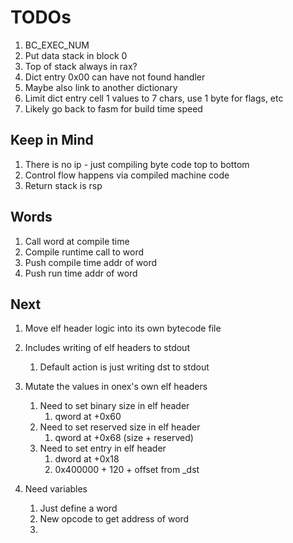 # TODOs

1. BC_EXEC_NUM
1. Put data stack in block 0
1. Top of stack always in rax?
1. Dict entry 0x00 can have not found handler
1. Maybe also link to another dictionary
1. Limit dict entry cell 1 values to 7 chars, use 1 byte for flags, etc
1. Likely go back to fasm for build time speed

## Keep in Mind

1. There is no ip - just compiling byte code top to bottom
1. Control flow happens via compiled machine code
1. Return stack is rsp

## Words

1. Call word at compile time
1. Compile runtime call to word
1. Push compile time addr of word
1. Push run time addr of word

## Next

1. Move elf header logic into its own bytecode file


1. Includes writing of elf headers to stdout
   1. Default action is just writing dst to stdout
1. Mutate the values in onex's own elf headers
   1. Need to set binary size in elf header
      1. qword at +0x60
   1. Need to set reserved size in elf header
      1. qword at +0x68 (size + reserved)
   1. Need to set entry in elf header
      1. dword at +0x18
      1. 0x400000 + 120 + offset from _dst
1. Need variables
   1. Just define a word
   1. New opcode to get address of word
   1. 
